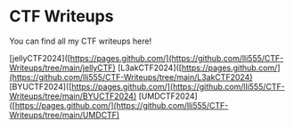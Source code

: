 # CTF Writeups
You can find all my CTF writeups here!

[jellyCTF2024]([https://pages.github.com/](https://github.com/lli555/CTF-Writeups/tree/main/jellyCTF)
[L3akCTF2024]([https://pages.github.com/](https://github.com/lli555/CTF-Writeups/tree/main/L3akCTF2024)
[BYUCTF2024]([https://pages.github.com/](https://github.com/lli555/CTF-Writeups/tree/main/BYUCTF2024)
[UMDCTF2024]([https://pages.github.com/](https://github.com/lli555/CTF-Writeups/tree/main/UMDCTF)


